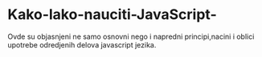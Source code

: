 # Kako-lako-nauciti-JavaScript-
Ovde su objasnjeni ne samo osnovni nego i napredni principi,nacini i oblici upotrebe odredjenih delova javascript jezika.
